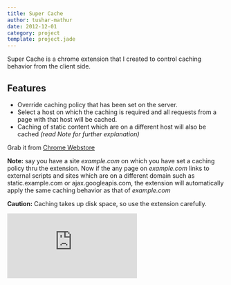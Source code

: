 ```yaml
---
title: Super Cache
author: tushar-mathur
date: 2012-12-01
category: project
template: project.jade
---
```

Super Cache is a chrome extension that I created to control caching behavior from the client side.

## Features

 * Override caching policy that has been set on the server.
 * Select a host on which the caching is required and all requests from a page with that host will be cached.
 * Caching of static content which are on a different host will also be cached _(read Note for further explanation)_
 
 Grab it from [Chrome Webstore](https://chrome.google.com/webstore/detail/super-cache/fglobbnbihckpkodmeefhagijjcjnbeh)
 
**Note:** say you have a site _example.com_ on which you have set a caching policy thru the extension.
Now if the any page on _example.com_ links to external scripts and sites which are on a different domain such as static.example.com or ajax.googleapis.com, the extension will automatically apply the same caching behavior as that of _example.com_

**Caution:** Caching takes up disk space, so use the extension carefully.

<iframe src="http://ghbtns.com/github-btn.html?user=tusharmath&repo=super-cache&type=fork&count=true"
  allowtransparency="true" frameborder="0" scrolling="0" width="auto" height="auto"></iframe>
